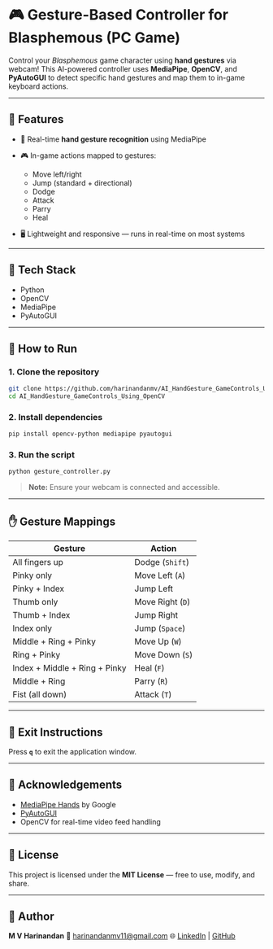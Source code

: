 # 🎮 Gesture-Based Controller for Blasphemous (PC Game)

Control your *Blasphemous* game character using **hand gestures** via webcam!
This AI-powered controller uses **MediaPipe**, **OpenCV**, and **PyAutoGUI** to detect specific hand gestures and map them to in-game keyboard actions.

---

## 🧠 Features

* 👋 Real-time **hand gesture recognition** using MediaPipe
* 🎮 In-game actions mapped to gestures:

  * Move left/right
  * Jump (standard + directional)
  * Dodge
  * Attack
  * Parry
  * Heal
* 🖥️ Lightweight and responsive — runs in real-time on most systems

---

## 🔧 Tech Stack

* Python
* OpenCV
* MediaPipe
* PyAutoGUI

---

## 🚀 How to Run

### 1. Clone the repository

```bash
git clone https://github.com/harinandanmv/AI_HandGesture_GameControls_Using_OpenCV.git
cd AI_HandGesture_GameControls_Using_OpenCV
```

### 2. Install dependencies

```bash
pip install opencv-python mediapipe pyautogui
```

### 3. Run the script

```bash
python gesture_controller.py
```

> **Note:** Ensure your webcam is connected and accessible.

---

## ✋ Gesture Mappings

| Gesture                       | Action           |
| ----------------------------- | ---------------- |
| All fingers up                | Dodge (`Shift`)  |
| Pinky only                    | Move Left (`A`)  |
| Pinky + Index                 | Jump Left        |
| Thumb only                    | Move Right (`D`) |
| Thumb + Index                 | Jump Right       |
| Index only                    | Jump (`Space`)   |
| Middle + Ring + Pinky         | Move Up (`W`)    |
| Ring + Pinky                  | Move Down (`S`)  |
| Index + Middle + Ring + Pinky | Heal (`F`)       |
| Middle + Ring                 | Parry (`R`)      |
| Fist (all down)               | Attack (`T`)     |

---

## 🛑 Exit Instructions

Press **`q`** to exit the application window.

---

## 🙌 Acknowledgements

* [MediaPipe Hands](https://google.github.io/mediapipe/solutions/hands.html) by Google
* [PyAutoGUI](https://pyautogui.readthedocs.io/en/latest/)
* OpenCV for real-time video feed handling

---

## 📜 License

This project is licensed under the **MIT License** — free to use, modify, and share.

---

## 👤 Author

**M V Harinandan**
📧 [harinandanmv11@gmail.com](mailto:harinandanmv11@gmail.com)
🌐 [LinkedIn](https://linkedin.com/in/harinandanmv) | [GitHub](https://github.com/harinandanmv)
